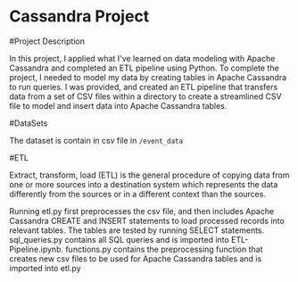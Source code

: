 # Cassandra Project


#Project Description 


In this project, I applied what I've learned on data modeling with Apache Cassandra and completed an ETL pipeline using Python. To complete the project, I needed to model my data by creating tables in Apache Cassandra to run queries. I was provided, and created an ETL pipeline that transfers data from a set of CSV files within a directory to create a streamlined CSV file to model and insert data into Apache Cassandra tables.


#DataSets

The dataset is contain in csv file in ```/event_data```


#ETL

Extract, transform, load (ETL) is the general procedure of copying data from one or more sources into a destination system which represents the data differently from the sources or in a different context than the sources.

Running etl.py first preprocesses the csv file, and then includes Apache Cassandra CREATE and INSERT statements to load processed records into relevant tables. The tables are tested by running SELECT statements.
sql_queries.py contains all SQL queries and is imported into ETL-Pipeline.ipynb.
functions.py contains the preprocessing function that creates new csv files to be used for Apache Cassandra tables and is imported into etl.py
